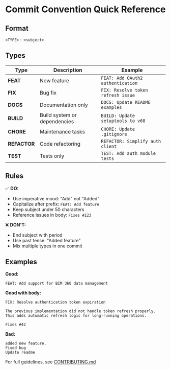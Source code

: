 # Commit Convention Quick Reference

## Format
```
<TYPE>: <subject>
```

## Types

| Type | Description | Example |
|------|-------------|---------|
| **FEAT** | New feature | `FEAT: Add OAuth2 authentication` |
| **FIX** | Bug fix | `FIX: Resolve token refresh issue` |
| **DOCS** | Documentation only | `DOCS: Update README examples` |
| **BUILD** | Build system or dependencies | `BUILD: Update setuptools to v68` |
| **CHORE** | Maintenance tasks | `CHORE: Update .gitignore` |
| **REFACTOR** | Code refactoring | `REFACTOR: Simplify auth client` |
| **TEST** | Tests only | `TEST: Add auth module tests` |

## Rules

✅ **DO:**
- Use imperative mood: "Add" not "Added"
- Capitalize after prefix: `FEAT: Add feature`
- Keep subject under 50 characters
- Reference issues in body: `Fixes #123`

❌ **DON'T:**
- End subject with period
- Use past tense: "Added feature"
- Mix multiple types in one commit

## Examples

**Good:**
```
FEAT: Add support for BIM 360 data management
```

**Good with body:**
```
FIX: Resolve authentication token expiration

The previous implementation did not handle token refresh properly.
This adds automatic refresh logic for long-running operations.

Fixes #42
```

**Bad:**
```
added new feature.
Fixed bug
Update readme
```

For full guidelines, see [CONTRIBUTING.md](../CONTRIBUTING.md)
